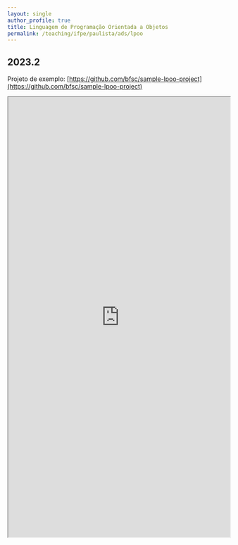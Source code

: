 ```yaml
---
layout: single
author_profile: true
title: Linguagem de Programação Orientada a Objetos
permalink: /teaching/ifpe/paulista/ads/lpoo
---
```


## 2023.2

Projeto de exemplo: [https://github.com/bfsc/sample-lpoo-project](https://github.com/bfsc/sample-lpoo-project)

<iframe src="https://docs.google.com/spreadsheets/d/e/2PACX-1vSoINhSQcF0c3-7579sd-jA4szTDgbeIf4w2lHd1MO79f2xkNKxOQB9hIRsSMG63w8X4_f2BdmADWXs/pubhtml?widget=true&amp;headers=false" style="position: relative; width: 100%;" height="1000"></iframe>
